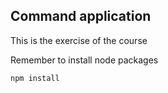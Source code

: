 ## Command application

This is the exercise of the course

Remember to install node packages

```
npm install
```
